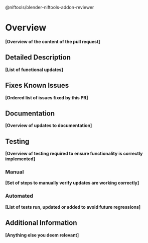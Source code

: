 @niftools/blender-niftools-addon-reviewer 

# Overview
**[Overview of the content of the pull request]**

##  Detailed Description
**[List of functional updates]**

## Fixes Known Issues
**[Ordered list of issues fixed by this PR]**

## Documentation
**[Overview of updates to documentation]**

## Testing
**[Overview of testing required to ensure functionality is correctly implemented]**

### Manual
**[Set of steps to manually verify updates are working correctly]**

### Automated
**[List of tests run, updated or added to avoid future regressions]**

## Additional Information
**[Anything else you deem relevant]**
